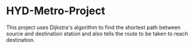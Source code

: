 # HYD-Metro-Project
This project uses Dijkstra's algorithm to find the shortest path between source and destination station and also tells the route to be taken to reach destination. 

